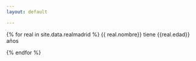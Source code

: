 ```yaml
---
layout: default

---
```



{% for real in site.data.realmadrid  %}
   {{ real.nombre}}  tiene {{real.edad}} años



{% endfor %}